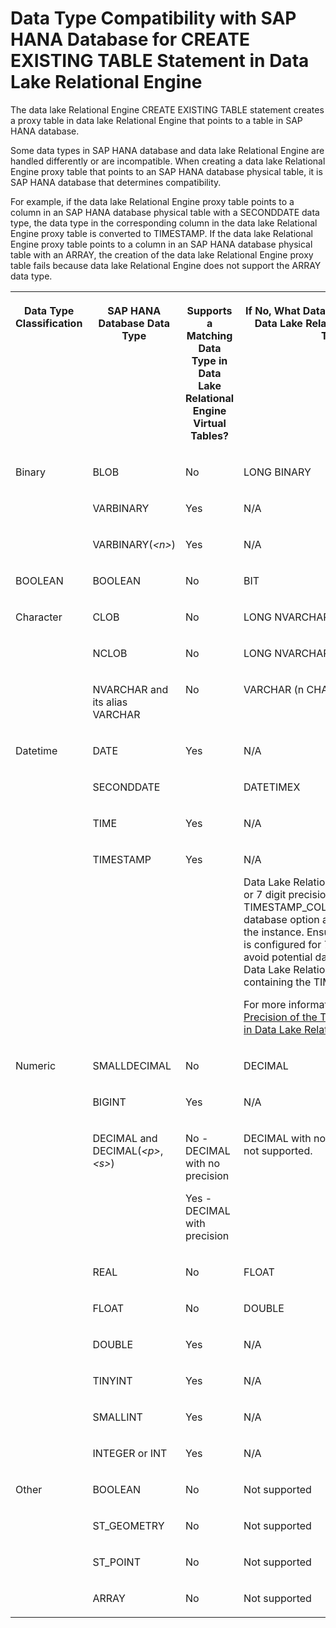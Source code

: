 <!-- loioa23b640df2c44dfa96a2ffe08faf9496 -->

# Data Type Compatibility with SAP HANA Database for CREATE EXISTING TABLE Statement in Data Lake Relational Engine

The data lake Relational Engine CREATE EXISTING TABLE statement creates a proxy table in data lake Relational Engine that points to a table in SAP HANA database.



Some data types in SAP HANA database and data lake Relational Engine are handled differently or are incompatible. When creating a data lake Relational Engine proxy table that points to an SAP HANA database physical table, it is SAP HANA database that determines compatibility.

For example, if the data lake Relational Engine proxy table points to a column in an SAP HANA database physical table with a SECONDDATE data type, the data type in the corresponding column in the data lake Relational Engine proxy table is converted to TIMESTAMP. If the data lake Relational Engine proxy table points to a column in an SAP HANA database physical table with an ARRAY, the creation of the data lake Relational Engine proxy table fails because data lake Relational Engine does not support the ARRAY data type.


<table>
<tr>
<th valign="top">

Data Type Classification



</th>
<th valign="top">

SAP HANA Database Data Type



</th>
<th valign="top">

Supports a Matching Data Type in Data Lake Relational Engine Virtual Tables?



</th>
<th valign="top">

If No, What Data Type Is Substituted in Data Lake Relational Engine Virtual Tables?



</th>
</tr>
<tr>
<td valign="top" rowspan="3">

Binary



</td>
<td valign="top">

BLOB



</td>
<td valign="top">

No



</td>
<td valign="top">

LONG BINARY



</td>
</tr>
<tr>
<td valign="top">

VARBINARY



</td>
<td valign="top">

Yes



</td>
<td valign="top">

N/A



</td>
</tr>
<tr>
<td valign="top">

VARBINARY\(*<n\>*\)



</td>
<td valign="top">

Yes



</td>
<td valign="top">

N/A



</td>
</tr>
<tr>
<td valign="top">

BOOLEAN



</td>
<td valign="top">

BOOLEAN



</td>
<td valign="top">

No



</td>
<td valign="top">

BIT



</td>
</tr>
<tr>
<td valign="top" rowspan="3">

Character



</td>
<td valign="top">

CLOB



</td>
<td valign="top">

No



</td>
<td valign="top">

LONG NVARCHAR



</td>
</tr>
<tr>
<td valign="top">

NCLOB



</td>
<td valign="top">

No



</td>
<td valign="top">

LONG NVARCHAR



</td>
</tr>
<tr>
<td valign="top">

NVARCHAR and its alias VARCHAR



</td>
<td valign="top">

No



</td>
<td valign="top">

VARCHAR \(n CHAR\)



</td>
</tr>
<tr>
<td valign="top" rowspan="4">

Datetime



</td>
<td valign="top">

DATE



</td>
<td valign="top">

Yes



</td>
<td valign="top">

N/A



</td>
</tr>
<tr>
<td valign="top">

SECONDDATE



</td>
<td valign="top">

 



</td>
<td valign="top">

DATETIMEX



</td>
</tr>
<tr>
<td valign="top">

TIME



</td>
<td valign="top">

Yes



</td>
<td valign="top">

N/A



</td>
</tr>
<tr>
<td valign="top">

TIMESTAMP



</td>
<td valign="top">

Yes



</td>
<td valign="top">

N/A

Data Lake Relational Engine supports 6 or 7 digit precision, depending on the TIMESTAMP\_COLUMNS\_AS\_DATETIMEX database option and the configuration of the instance. Ensure that your instance is configured for 7 digit precision to avoid potential data loss when creating Data Lake Relational Engine proxy tables containing the TIMESTAMP data type.

For more information, see [Decimal Precision of the TIMESTAMP Data Type in Data Lake Relational Engine](../020-sql-data-types/decimal-precision-of-the-timestamp-data-type-in-data-lake-relational-engine-520ce6c.md).



</td>
</tr>
<tr>
<td valign="top" rowspan="9">

Numeric



</td>
<td valign="top">

SMALLDECIMAL



</td>
<td valign="top">

No



</td>
<td valign="top">

DECIMAL



</td>
</tr>
<tr>
<td valign="top">

BIGINT



</td>
<td valign="top">

Yes



</td>
<td valign="top">

N/A



</td>
</tr>
<tr>
<td valign="top">

DECIMAL and DECIMAL\(*<p\>*,*<s\>*\)



</td>
<td valign="top">

No - DECIMAL with no precision

Yes - DECIMAL with precision



</td>
<td valign="top">

DECIMAL with no precision and scale is not supported.



</td>
</tr>
<tr>
<td valign="top">

REAL



</td>
<td valign="top">

No



</td>
<td valign="top">

FLOAT



</td>
</tr>
<tr>
<td valign="top">

FLOAT



</td>
<td valign="top">

No



</td>
<td valign="top">

DOUBLE



</td>
</tr>
<tr>
<td valign="top">

DOUBLE



</td>
<td valign="top">

Yes



</td>
<td valign="top">

N/A



</td>
</tr>
<tr>
<td valign="top">

TINYINT



</td>
<td valign="top">

Yes



</td>
<td valign="top">

N/A



</td>
</tr>
<tr>
<td valign="top">

SMALLINT



</td>
<td valign="top">

Yes



</td>
<td valign="top">

N/A



</td>
</tr>
<tr>
<td valign="top">

INTEGER or INT



</td>
<td valign="top">

Yes



</td>
<td valign="top">

N/A



</td>
</tr>
<tr>
<td valign="top" rowspan="4">

Other



</td>
<td valign="top">

BOOLEAN



</td>
<td valign="top">

No



</td>
<td valign="top">

Not supported



</td>
</tr>
<tr>
<td valign="top">

ST\_GEOMETRY



</td>
<td valign="top">

No



</td>
<td valign="top">

Not supported



</td>
</tr>
<tr>
<td valign="top">

ST\_POINT



</td>
<td valign="top">

No



</td>
<td valign="top">

Not supported



</td>
</tr>
<tr>
<td valign="top">

ARRAY



</td>
<td valign="top">

No



</td>
<td valign="top">

Not supported



</td>
</tr>
</table>

